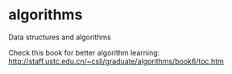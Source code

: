 # algorithms
Data structures and algorithms

Check this book for better algorithm learning: http://staff.ustc.edu.cn/~csli/graduate/algorithms/book6/toc.htm